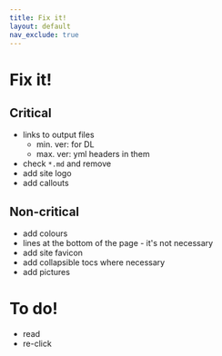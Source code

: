 ```yaml
---
title: Fix it!
layout: default
nav_exclude: true
---
```

# Fix it!

## Critical

- links to output files
  - min. ver: for DL
  - max. ver: yml headers in them
- check `*.md` and remove
- add site logo
- add callouts

## Non-critical

- add colours
- lines at the bottom of the page - it's not necessary
- add site favicon
- add collapsible tocs where necessary
- add pictures

# To do!

- read
- re-click